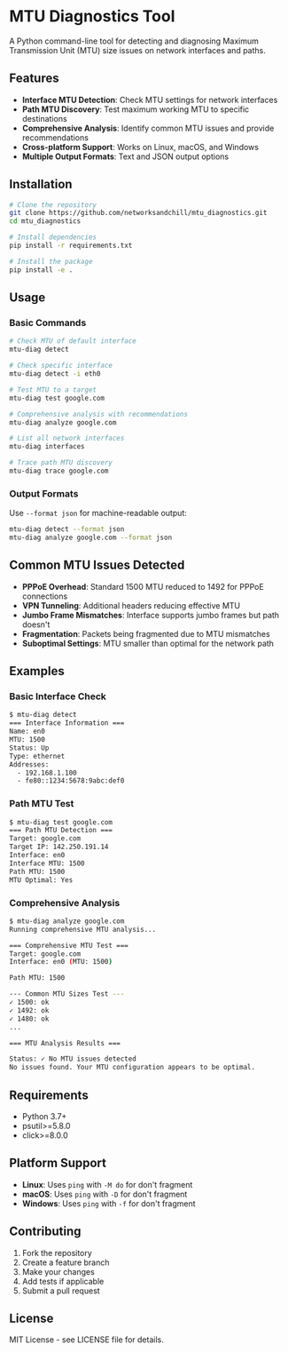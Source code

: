 # MTU Diagnostics Tool

A Python command-line tool for detecting and diagnosing Maximum Transmission Unit (MTU) size issues on network interfaces and paths.

## Features

- **Interface MTU Detection**: Check MTU settings for network interfaces
- **Path MTU Discovery**: Test maximum working MTU to specific destinations  
- **Comprehensive Analysis**: Identify common MTU issues and provide recommendations
- **Cross-platform Support**: Works on Linux, macOS, and Windows
- **Multiple Output Formats**: Text and JSON output options

## Installation

```bash
# Clone the repository
git clone https://github.com/networksandchill/mtu_diagnostics.git
cd mtu_diagnostics

# Install dependencies
pip install -r requirements.txt

# Install the package
pip install -e .
```

## Usage

### Basic Commands

```bash
# Check MTU of default interface
mtu-diag detect

# Check specific interface
mtu-diag detect -i eth0

# Test MTU to a target
mtu-diag test google.com

# Comprehensive analysis with recommendations
mtu-diag analyze google.com

# List all network interfaces
mtu-diag interfaces

# Trace path MTU discovery
mtu-diag trace google.com
```

### Output Formats

Use `--format json` for machine-readable output:

```bash
mtu-diag detect --format json
mtu-diag analyze google.com --format json
```

## Common MTU Issues Detected

- **PPPoE Overhead**: Standard 1500 MTU reduced to 1492 for PPPoE connections
- **VPN Tunneling**: Additional headers reducing effective MTU
- **Jumbo Frame Mismatches**: Interface supports jumbo frames but path doesn't
- **Fragmentation**: Packets being fragmented due to MTU mismatches
- **Suboptimal Settings**: MTU smaller than optimal for the network path

## Examples

### Basic Interface Check
```bash
$ mtu-diag detect
=== Interface Information ===
Name: en0
MTU: 1500
Status: Up  
Type: ethernet
Addresses:
  - 192.168.1.100
  - fe80::1234:5678:9abc:def0
```

### Path MTU Test
```bash
$ mtu-diag test google.com
=== Path MTU Detection ===
Target: google.com
Target IP: 142.250.191.14
Interface: en0
Interface MTU: 1500
Path MTU: 1500
MTU Optimal: Yes
```

### Comprehensive Analysis
```bash
$ mtu-diag analyze google.com
Running comprehensive MTU analysis...

=== Comprehensive MTU Test ===
Target: google.com
Interface: en0 (MTU: 1500)

Path MTU: 1500

--- Common MTU Sizes Test ---
✓ 1500: ok
✓ 1492: ok
✓ 1480: ok
...

=== MTU Analysis Results ===

Status: ✓ No MTU issues detected
No issues found. Your MTU configuration appears to be optimal.
```

## Requirements

- Python 3.7+
- psutil>=5.8.0
- click>=8.0.0

## Platform Support

- **Linux**: Uses `ping` with `-M do` for don't fragment
- **macOS**: Uses `ping` with `-D` for don't fragment  
- **Windows**: Uses `ping` with `-f` for don't fragment

## Contributing

1. Fork the repository
2. Create a feature branch
3. Make your changes
4. Add tests if applicable
5. Submit a pull request

## License

MIT License - see LICENSE file for details.